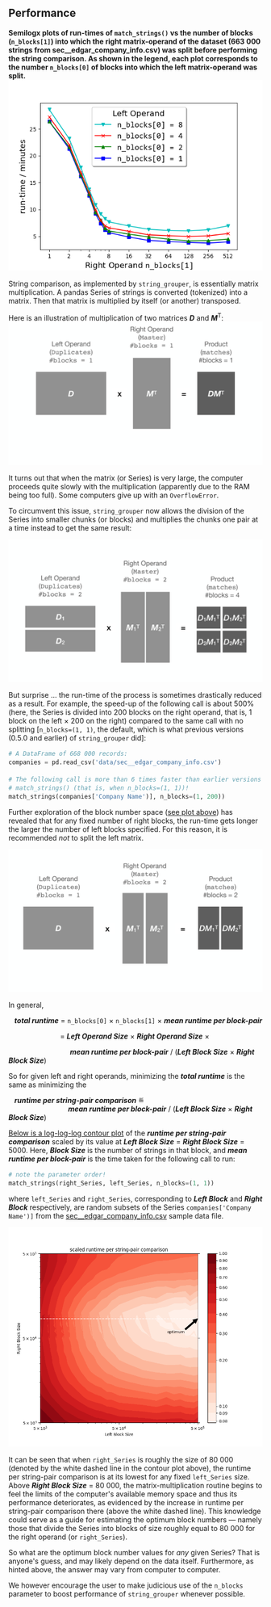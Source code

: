 ## Performance


<b><a name="Semilogx"></a>Semilogx plots of run-times of `match_strings()` vs the number of blocks (`n_blocks[1]`) into which the right matrix-operand of the dataset (663 000 strings from sec__edgar_company_info.csv) was split before performing the string comparison.  As shown in the legend, each plot corresponds to the number `n_blocks[0]` of blocks into which the left matrix-operand was split.</b>
![Semilogx](https://raw.githubusercontent.com/Bergvca/string_grouper/master/images/BlockNumberSpaceExploration1.png)

String comparison, as implemented by `string_grouper`, is essentially matrix 
multiplication.  A pandas Series of strings is converted (tokenized) into a 
matrix.  Then that matrix is multiplied by itself (or another) transposed.  

Here is an illustration of multiplication of two matrices ***D*** and ***M***<sup>T</sup>:
![Block Matrix 1 1](https://raw.githubusercontent.com/Bergvca/string_grouper/master/images/BlockMatrix_1_1.png)

It turns out that when the matrix (or Series) is very large, the computer 
proceeds quite slowly with the multiplication (apparently due to the RAM being 
too full).  Some computers give up with an `OverflowError`.

To circumvent this issue, `string_grouper` now allows the division of the Series 
into smaller chunks (or blocks) and multiplies the chunks one pair at a time 
instead to get the same result:

![Block Matrix 2 2](https://raw.githubusercontent.com/Bergvca/string_grouper/master/images/BlockMatrix_2_2.png)

But surprise ... the run-time of the process is sometimes drastically reduced 
as a result.  For example, the speed-up of the following call is about 500% 
(here, the Series is divided into 200 blocks on the right operand, that is, 
1 block on the left &times; 200 on the right) compared to the same call with no
splitting \[`n_blocks=(1, 1)`, the default, which is what previous versions 
(0.5.0 and earlier) of `string_grouper` did\]:

```python
# A DataFrame of 668 000 records:
companies = pd.read_csv('data/sec__edgar_company_info.csv')

# The following call is more than 6 times faster than earlier versions of 
# match_strings() (that is, when n_blocks=(1, 1))!
match_strings(companies['Company Name')], n_blocks=(1, 200))
```

Further exploration of the block number space ([see plot above](#Semilogx)) has revealed that for any fixed 
number of right blocks, the run-time gets longer the larger the number of left 
blocks specified.  For this reason, it is recommended *not* to split the left matrix.

![Block Matrix 1 2](https://raw.githubusercontent.com/Bergvca/string_grouper/master/images/BlockMatrix_1_2.png)

In general,

&nbsp;&nbsp;&nbsp;***total runtime*** = `n_blocks[0]` &times; `n_blocks[1]` &times; ***mean runtime per block-pair***

&nbsp;&nbsp;&nbsp;&nbsp;&nbsp;&nbsp;&nbsp;&nbsp;&nbsp;&nbsp;&nbsp;&nbsp;&nbsp;&nbsp;&nbsp;&nbsp;&nbsp;&nbsp;&nbsp;&nbsp;&nbsp;&nbsp;&nbsp;&nbsp;&nbsp; = ***Left Operand Size*** &times; ***Right Operand Size*** &times; 

&nbsp;&nbsp;&nbsp;&nbsp;&nbsp;&nbsp;&nbsp;&nbsp;&nbsp;&nbsp;&nbsp;&nbsp;&nbsp;&nbsp;&nbsp;&nbsp;&nbsp;&nbsp;&nbsp;&nbsp;&nbsp;&nbsp;&nbsp;&nbsp;&nbsp;&nbsp;&nbsp;&nbsp;&nbsp;&nbsp; ***mean runtime per block-pair*** / (***Left Block Size*** &times; ***Right Block Size***)

So for given left and right operands, minimizing the ***total runtime*** is the same as minimizing the

&nbsp;&nbsp;&nbsp;***runtime per string-pair comparison*** &#8797; <br>&nbsp;&nbsp;&nbsp;&nbsp;&nbsp;&nbsp;&nbsp;&nbsp;&nbsp;&nbsp;&nbsp;&nbsp;&nbsp;&nbsp;&nbsp;&nbsp;&nbsp;&nbsp;&nbsp;&nbsp;&nbsp;&nbsp;&nbsp;&nbsp;&nbsp;&nbsp;&nbsp;&nbsp;&nbsp;&nbsp;***mean runtime per block-pair*** / (***Left Block Size*** &times; ***Right Block Size***)


[Below is a log-log-log contour plot](#ContourPlot) of the ***runtime per string-pair comparison*** scaled by its value
at ***Left Block Size*** = ***Right Block Size*** = 5000.  Here, ***Block Size***
is the number of strings in that block, and ***mean runtime per block-pair*** is the time taken for the following call to run:
```python
# note the parameter order!
match_strings(right_Series, left_Series, n_blocks=(1, 1))
```
where `left_Series` and `right_Series`, corresponding to ***Left Block*** and ***Right Block*** respectively, are random subsets of the Series `companies['Company Name')]` from the
[sec__edgar_company_info.csv](https://www.kaggle.com/dattapiy/sec-edgar-companies-list/version/1) sample data file.

<a name="ContourPlot"></a> ![ContourPlot](https://raw.githubusercontent.com/Bergvca/string_grouper/master/images/ScaledRuntimeContourPlot.png)

It can be seen that when `right_Series` is roughly the size of 80&nbsp;000 (denoted by the 
white dashed line in the contour plot above), the runtime per string-pair comparison is at 
its lowest for any fixed `left_Series` size.  Above ***Right Block Size*** = 80&nbsp;000, the 
matrix-multiplication routine begins to feel the limits of the computer's 
available memory space and thus its performance deteriorates, as evidenced by the increase 
in runtime per string-pair comparison there (above the white dashed line).  This knowledge 
could serve as a guide for estimating the optimum block numbers &mdash;
namely those that divide the Series into blocks of size roughly equal to 
80&nbsp;000 for the right operand (or `right_Series`).

So what are the optimum block number values for *any* given Series? That is 
anyone's guess, and may likely depend on the data itself.  Furthermore, as hinted above, 
the answer may vary from computer to computer.  

We however encourage the user to make judicious use of the `n_blocks` 
parameter to boost performance of `string_grouper` whenever possible.
